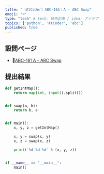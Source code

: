 ```yaml
---
title: "［AtCoder］ABC-161｜A - ABC Swap"
emoji: "⌨️"
type: "tech" # tech: 技術記事 / idea: アイデア
topics: ['python', 'AtCoder', 'abc']
published: true
---
```


## 設問ページ

- 🔗[ABC-161 A - ABC Swap](https://atcoder.jp/contests/abc161/tasks/abc161_a)

## 提出結果

```python
def getIntMap():
    return map(int, input().split())


def swap(a, b):
    return b, a


def main():
    x, y, z = getIntMap()

    x, y = swap(x, y)
    x, z = swap(x, z)

    print('%d %d %d' % (x, y, z))


if __name__ == "__main__":
    main()
```
